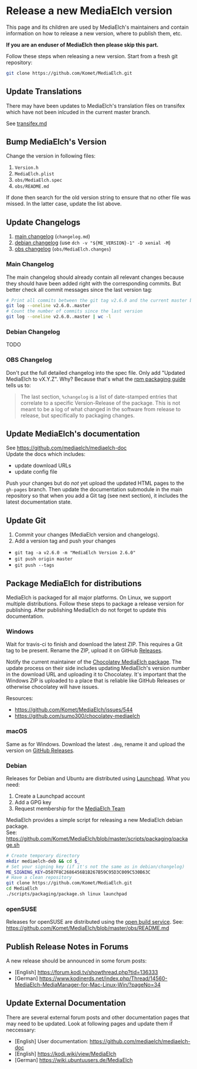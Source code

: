 # Release a new MediaElch version

This page and its children are used by MediaElch's maintainers and contain information
on how to release a new version, where to publish them, etc.

**If you are an enduser of MediaElch then please skip this part.**

Follow these steps when releasing a new version. Start from a fresh git repository:

```sh
git clone https://github.com/Komet/MediaElch.git
```

## Update Translations

There may have been updates to MediaElch's translation files on transifex which
have not been inlcuded in the current master branch.

See [transifex.md](transifex.md)


## Bump MediaElch's Version

Change the version in following files:

 1. `Version.h`
 2. `MediaElch.plist`
 3. `obs/MediaElch.spec`
 4. `obs/README.md`

If done then search for the old version string to ensure that no other
file was missed. In the latter case, update the list above.


## Update Changelogs

 1. [main changelog](#user-content-notes--main-changelog) (`changelog.md`)
 2. [debian changelog](#user-content-notes--debian-changelog) (use `dch -v "${ME_VERSION}-1" -D xenial -M`)
 3. [obs changelog](#user-content-notes--obs-changelog) (`obs/MediaElch.changes`)

### Main Changelog
The main changelog should already contain all relevant changes because
they should have been added right with the corresponding commits.
But better check all commit messages since the last version tag:

```sh
# Print all commits between the git tag v2.6.0 and the current master branch
git log --oneline v2.6.0..master
# Count the number of commits since the last version
git log --oneline v2.6.0..master | wc -l
```


### Debian Changelog
TODO


### OBS Changelog
Don't put the full detailed changelog into the spec file. Only add "Updated MediaElch to vX.Y.Z".
Why? Because that's what the [rpm packaging guide][rpm-guide] tells us to:

> The last section, `%changelog` is a list of date-stamped entries that correlate to a
> specific Version-Release of the package.  This is not meant to be a log of what
> changed in the software from release to release, but specifically to packaging changes.

[rpm-guide]: https://rpm-guide.readthedocs.io/en/latest/rpm-guide.html#working-with-spec-files


## Update MediaElch's documentation

See https://github.com/mediaelch/mediaelch-doc  
Update the docs which includes:

 - update download URLs
 - update config file

Push your changes but do *not* yet upload the updated HTML pages to the `gh-pages` branch.
Then update the documentation submodule in the main repository so that when you
add a Git tag (see next section), it includes the latest documentation state.


## Update Git

 1. Commit your changes (MediaElch version and changelogs).
 2. Add a version tag and push your changes
 
  - `git tag -a v2.6.0 -m "MediaElch Version 2.6.0"`
  - `git push origin master`
  - `git push --tags`


## Package MediaElch for distributions

MediaElch is packaged for all major platforms. On Linux, we support multiple distributions.
Follow these steps to package a release version for publishing. After publishing MediaElch
do not forget to update this documentation.

### Windows
Wait for travis-ci to finish and download the latest ZIP. This requires a Git tag to be present.
Rename the ZIP, upload it on GitHub [Releases](https://github.com/Komet/MediaElch/releases).

Notify the current maintainer of the [Chocolatey MediaElch package][choco].
The update process on their side includes updating MediaElch's version number in the
download URL and uploading it to Chocolatey.
It's important that the Windows ZIP is uploaded to a place that is reliable like
GitHub Releases or otherwise chocolatey will have issues.  

Resources:
 - https://github.com/Komet/MediaElch/issues/544
 - https://github.com/sumo300/chocolatey-mediaelch

[choco]: https://chocolatey.org/packages/MediaElch/

### macOS
Same as for Windows. Download the latest `.dmg`, rename it and upload the version on
[GitHub Releases](https://github.com/Komet/MediaElch/releases).

### Debian
Releases for Debian and Ubuntu are distributed using [Launchpad](https://launchpad.net/).
What you need:

 1. Create a Launchpad account
 2. Add a GPG key
 3. Request membership for the [MediaElch Team](https://launchpad.net/~mediaelch)

MediaElch provides a simple script for releasing a new MediaElch debian package.  
See: https://github.com/Komet/MediaElch/blob/master/scripts/packaging/package.sh

```sh
# Create temporary directory
mkdir mediaelch-deb && cd $_
# Set your signing key (if it's not the same as in debian/changelog)
ME_SIGNING_KEY=D507F8C2686456B1B267B59C95D3C009C530B63C
# Have a clean repository
git clone https://github.com/Komet/MediaElch.git
cd MediaElch
./scripts/packaging/package.sh linux launchpad
```

### openSUSE
Releases for openSUSE are distributed using the [open build service](https://openbuildservice.org/).
See: https://github.com/Komet/MediaElch/blob/master/obs/README.md


## Publish Release Notes in Forums
A new release should be announced in some forum posts:

 - [English] https://forum.kodi.tv/showthread.php?tid=136333
 - [German] https://www.kodinerds.net/index.php/Thread/14560-MediaElch-MediaManager-for-Mac-Linux-Win/?pageNo=34


## Update External Documentation
There are several external forum posts and other documentation pages that may
need to be updated. Look at following pages and update them if neccessary:

 - [English] User documentation: https://github.com/mediaelch/mediaelch-doc
 - [English] https://kodi.wiki/view/MediaElch
 - [German] https://wiki.ubuntuusers.de/MediaElch
